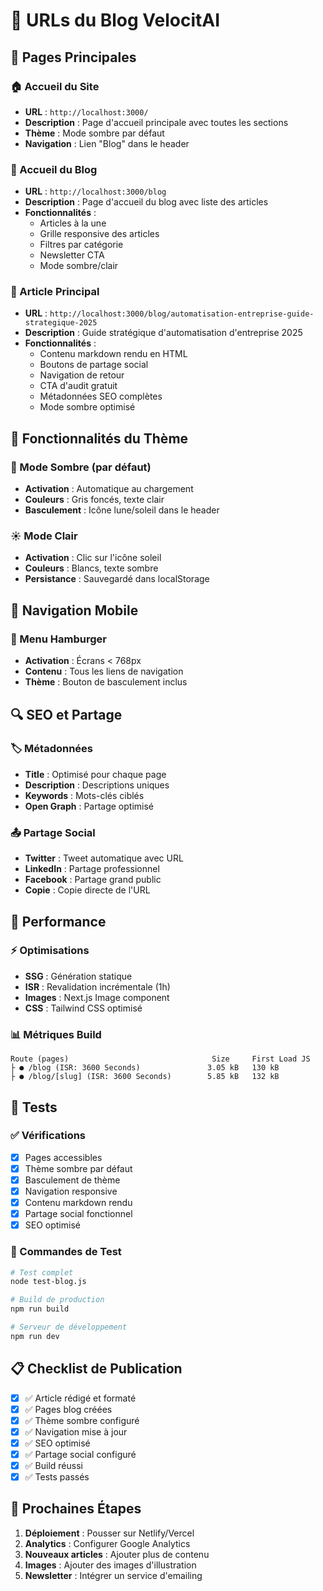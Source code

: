# 🔗 URLs du Blog VelocitAI

## 📱 Pages Principales

### 🏠 Accueil du Site
- **URL** : `http://localhost:3000/`
- **Description** : Page d'accueil principale avec toutes les sections
- **Thème** : Mode sombre par défaut
- **Navigation** : Lien "Blog" dans le header

### 📰 Accueil du Blog
- **URL** : `http://localhost:3000/blog`
- **Description** : Page d'accueil du blog avec liste des articles
- **Fonctionnalités** :
  - Articles à la une
  - Grille responsive des articles
  - Filtres par catégorie
  - Newsletter CTA
  - Mode sombre/clair

### 📄 Article Principal
- **URL** : `http://localhost:3000/blog/automatisation-entreprise-guide-strategique-2025`
- **Description** : Guide stratégique d'automatisation d'entreprise 2025
- **Fonctionnalités** :
  - Contenu markdown rendu en HTML
  - Boutons de partage social
  - Navigation de retour
  - CTA d'audit gratuit
  - Métadonnées SEO complètes
  - Mode sombre optimisé

## 🎨 Fonctionnalités du Thème

### 🌙 Mode Sombre (par défaut)
- **Activation** : Automatique au chargement
- **Couleurs** : Gris foncés, texte clair
- **Basculement** : Icône lune/soleil dans le header

### ☀️ Mode Clair
- **Activation** : Clic sur l'icône soleil
- **Couleurs** : Blancs, texte sombre
- **Persistance** : Sauvegardé dans localStorage

## 📱 Navigation Mobile

### 🍔 Menu Hamburger
- **Activation** : Écrans < 768px
- **Contenu** : Tous les liens de navigation
- **Thème** : Bouton de basculement inclus

## 🔍 SEO et Partage

### 🏷️ Métadonnées
- **Title** : Optimisé pour chaque page
- **Description** : Descriptions uniques
- **Keywords** : Mots-clés ciblés
- **Open Graph** : Partage optimisé

### 📤 Partage Social
- **Twitter** : Tweet automatique avec URL
- **LinkedIn** : Partage professionnel
- **Facebook** : Partage grand public
- **Copie** : Copie directe de l'URL

## 🚀 Performance

### ⚡ Optimisations
- **SSG** : Génération statique
- **ISR** : Revalidation incrémentale (1h)
- **Images** : Next.js Image component
- **CSS** : Tailwind CSS optimisé

### 📊 Métriques Build
```
Route (pages)                                Size     First Load JS
├ ● /blog (ISR: 3600 Seconds)               3.05 kB   130 kB
├ ● /blog/[slug] (ISR: 3600 Seconds)        5.85 kB   132 kB
```

## 🧪 Tests

### ✅ Vérifications
- [x] Pages accessibles
- [x] Thème sombre par défaut
- [x] Basculement de thème
- [x] Navigation responsive
- [x] Contenu markdown rendu
- [x] Partage social fonctionnel
- [x] SEO optimisé

### 🔧 Commandes de Test
```bash
# Test complet
node test-blog.js

# Build de production
npm run build

# Serveur de développement
npm run dev
```

## 📋 Checklist de Publication

- [x] ✅ Article rédigé et formaté
- [x] ✅ Pages blog créées
- [x] ✅ Thème sombre configuré
- [x] ✅ Navigation mise à jour
- [x] ✅ SEO optimisé
- [x] ✅ Partage social configuré
- [x] ✅ Build réussi
- [x] ✅ Tests passés

## 🎯 Prochaines Étapes

1. **Déploiement** : Pousser sur Netlify/Vercel
2. **Analytics** : Configurer Google Analytics
3. **Nouveaux articles** : Ajouter plus de contenu
4. **Images** : Ajouter des images d'illustration
5. **Newsletter** : Intégrer un service d'emailing
